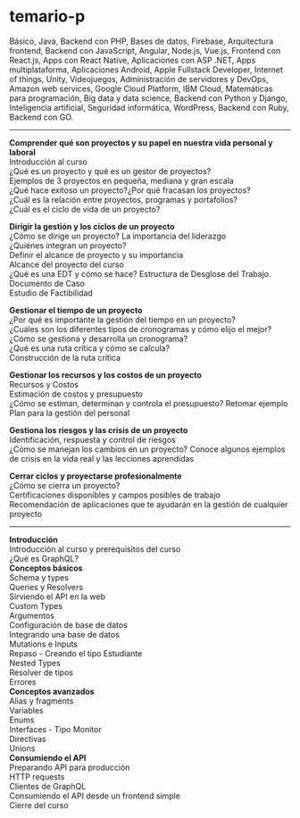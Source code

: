 # temario-p

Básico,  Java,  Backend con PHP,  Bases de datos,  Firebase,  Arquitectura frontend,  Backend con JavaScript,  Angular,  Node.js,  Vue.js,  Frontend con React.js,  Apps con React Native,  Aplicaciones con ASP .NET,  Apps multiplataforma,  Aplicaciones Android,  Apple Fullstack Developer,  Internet of things,  Unity,  Videojuegos,  Administración de servidores y DevOps,  Amazon web services,  Google Cloud Platform,  IBM Cloud,  Matemáticas para programación,  Big data y data science,  Backend con Python y Django,  Inteligencia artificial,  Seguridad informática,  WordPress,  Backend con Ruby,  Backend con GO.

---

**Comprender qué son proyectos y su papel en nuestra vida personal y laboral**  
Introducción al curso  
¿Qué es un proyecto y qué es un gestor de proyectos?  
Ejemplos de 3 proyectos en pequeña, mediana y gran escala  
¿Qué hace exitoso un proyecto?¿Por qué fracasan los proyectos?  
¿Cuál es la relación entre proyectos, programas y portafolios?  
¿Cuál es el ciclo de vida de un proyecto?  

**Dirigir la gestión y los ciclos de un proyecto**  
¿Cómo se dirige un proyecto? La importancia del liderazgo  
¿Quiénes integran un proyecto?  
Definir el alcance de proyecto y su importancia  
Alcance del proyecto del curso  
¿Qué es una EDT y cómo se hace? Estructura de Desglose del Trabajo.  
Documento de Caso  
Estudio de Factibilidad  

**Gestionar el tiempo de un proyecto**  
¿Por qué es importante la gestión del tiempo en un proyecto?  
¿Cuáles son los diferentes tipos de cronogramas y cómo elijo el mejor?  
¿Cómo se gestiona y desarrolla un cronograma?  
¿Qué es una ruta crítica y cómo se calcula?  
Construcción de la ruta crítica  

**Gestionar los recursos y los costos de un proyecto**  
Recursos y Costos  
Estimación de costos y presupuesto  
¿Cómo se estiman, determinan y controla el presupuesto? Retomar ejemplo  
Plan para la gestión del personal  

**Gestiona los riesgos y las crisis de un proyecto**  
Identificación, respuesta y control de riesgos  
¿Cómo se manejan los cambios en un proyecto? Conoce algunos ejemplos de crisis en la vida real y las lecciones aprendidas  

**Cerrar ciclos y proyectarse profesionalmente**  
¿Cómo se cierra un proyecto?  
Certificaciones disponibles y campos posibles de trabajo  
Recomendación de aplicaciones que te ayudarán en la gestión de cualquier proyecto  

---

**Introducción**  
Introducción al curso y prerequisitos del curso  
¿Qué es GraphQL?  
**Conceptos básicos**  
Schema y types  
Queries y Resolvers  
Sirviendo el API en la web  
Custom Types  
Argumentos  
Configuración de base de datos  
Integrando una base de datos  
Mutations e Inputs  
Repaso - Creando el tipo Estudiante  
Nested Types  
Resolver de tipos  
Errores  
**Conceptos avanzados**  
Alias y fragments  
Variables  
Enums  
Interfaces - Tipo Monitor  
Directivas  
Unions  
**Consumiendo el API**  
Preparando API para producción  
HTTP requests  
Clientes de GraphQL  
Consumiendo el API desde un frontend simple  
Cierre del curso  

